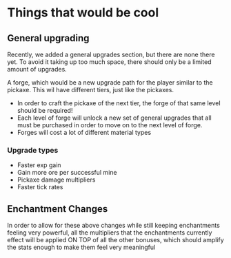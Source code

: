# Things that would be cool
## General upgrading
Recently, we added a general upgrades section, but there are none there yet. To avoid it taking up too much space, there should only be a limited amount of upgrades.

A forge, which would be a new upgrade path for the player similar to the pickaxe. This wil have different tiers, just like the pickaxes. 
- In order to craft the pickaxe of the next tier, the forge of that same level should be required!
- Each level of forge will unlock a new set of general upgrades that all must be purchased in order to move on to the next level of forge.
- Forges will cost a lot of different material types

### Upgrade types
- Faster exp gain
- Gain more ore per successful mine
- Pickaxe damage multipliers
- Faster tick rates


## Enchantment Changes
In order to allow for these above changes while still keeping enchantments feeling very powerful, all the multipliers that the enchantments currently effect will be applied ON TOP of all the other bonuses, which should amplify the stats enough to make them feel very meaningful

